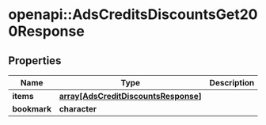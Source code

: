 # openapi::AdsCreditsDiscountsGet200Response


## Properties
Name | Type | Description | Notes
------------ | ------------- | ------------- | -------------
**items** | [**array[AdsCreditDiscountsResponse]**](AdsCreditDiscountsResponse.md) |  | 
**bookmark** | **character** |  | [optional] 


